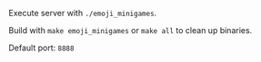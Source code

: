 Execute server with `./emoji_minigames`.

Build with `make emoji_minigames` or `make all` to clean up binaries.

Default port: `8888`
